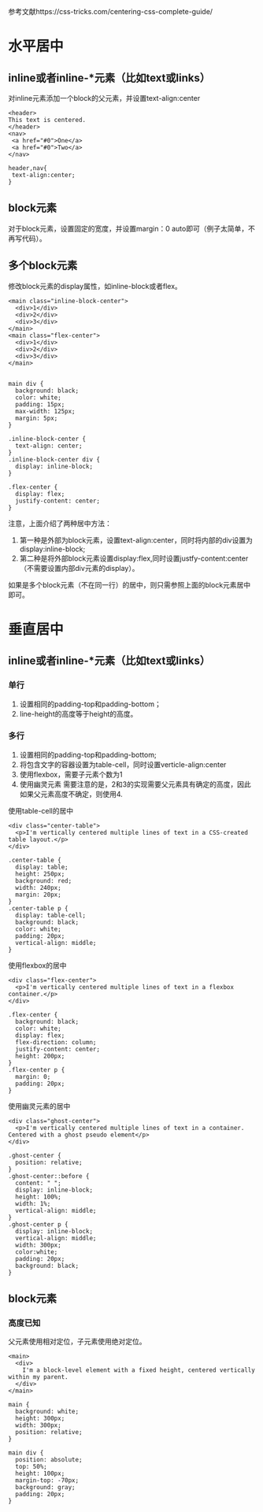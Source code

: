 参考文献https://css-tricks.com/centering-css-complete-guide/
# 水平居中
## inline或者inline-*元素（比如text或links）
对inline元素添加一个block的父元素，并设置text-align:center
 ```
 <header>
 This text is centered.
 </header>
 <nav>
  <a href="#0">One</a>
  <a href="#0">Two</a>
 </nav>
 ```
 ```
 header,nav{
  text-align:center;
 }
 ```
## block元素
对于block元素，设置固定的宽度，并设置margin：0 auto即可（例子太简单，不再写代码）。
## 多个block元素
修改block元素的display属性，如inline-block或者flex。
```
<main class="inline-block-center">
  <div>1</div>
  <div>2</div>
  <div>3</div>
</main>
<main class="flex-center">
  <div>1</div>
  <div>2</div>
  <div>3</div>
</main>
```
```

main div {
  background: black;
  color: white;
  padding: 15px;
  max-width: 125px;
  margin: 5px;
}

.inline-block-center {
  text-align: center;
}
.inline-block-center div {
  display: inline-block;
}

.flex-center {
  display: flex;
  justify-content: center;
}
```
注意，上面介绍了两种居中方法：
1. 第一种是外部为block元素，设置text-align:center，同时将内部的div设置为display:inline-block;
2. 第二种是将外部block元素设置display:flex,同时设置justfy-content:center（不需要设置内部div元素的display）。

如果是多个block元素（不在同一行）的居中，则只需参照上面的block元素居中即可。
# 垂直居中
## inline或者inline-*元素（比如text或links）
### 单行
1. 设置相同的padding-top和padding-bottom；
2. line-height的高度等于height的高度。
### 多行
1. 设置相同的padding-top和padding-bottom;
2. 将包含文字的容器设置为table-cell，同时设置verticle-align:center
3. 使用flexbox，需要子元素个数为1
4. 使用幽灵元素
需要注意的是，2和3的实现需要父元素具有确定的高度，因此如果父元素高度不确定，则使用4.

使用table-cell的居中
```
<div class="center-table">
  <p>I'm vertically centered multiple lines of text in a CSS-created table layout.</p>
</div>
```
```
.center-table {
  display: table;
  height: 250px;
  background: red;
  width: 240px;
  margin: 20px;
}
.center-table p {
  display: table-cell;
  background: black;
  color: white;
  padding: 20px;
  vertical-align: middle;
}
```
使用flexbox的居中
```
<div class="flex-center">
  <p>I'm vertically centered multiple lines of text in a flexbox container.</p>
</div>
```
```
.flex-center {
  background: black;
  color: white;
  display: flex;
  flex-direction: column;
  justify-content: center;
  height: 200px;
}
.flex-center p {
  margin: 0;
  padding: 20px;
}
```
使用幽灵元素的居中
```
<div class="ghost-center">
  <p>I'm vertically centered multiple lines of text in a container. Centered with a ghost pseudo element</p>
</div>
```
```
.ghost-center {
  position: relative;
}
.ghost-center::before {
  content: " ";
  display: inline-block;
  height: 100%;
  width: 1%;
  vertical-align: middle;
}
.ghost-center p {
  display: inline-block;
  vertical-align: middle;
  width: 300px;
  color:white;
  padding: 20px;
  background: black;
}
```
## block元素
### 高度已知
父元素使用相对定位，子元素使用绝对定位。
```
<main>
  <div>
    I'm a block-level element with a fixed height, centered vertically within my parent.
  </div>
</main>
```
```
main {
  background: white;
  height: 300px;
  width: 300px;
  position: relative;
}

main div {
  position: absolute;
  top: 50%;
  height: 100px;
  margin-top: -70px;
  background: gray;
  padding: 20px;
}
```
